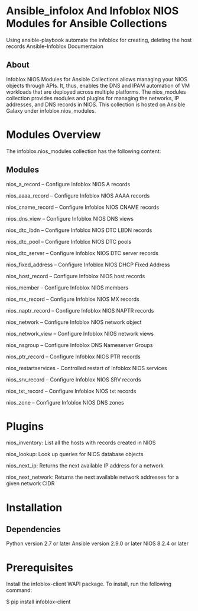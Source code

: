 # Ansible_infolox And Infoblox NIOS Modules for Ansible Collections 
Using ansible-playbook automate the infoblox for creating, deleting the host records 
Ansible-Infoblox Documentaion 

## About 
Infoblox NIOS Modules for Ansible Collections allows managing your NIOS objects through APIs. It, thus, enables the DNS and IPAM automation of VM workloads that are deployed across multiple platforms. The nios_modules collection provides modules and plugins for managing the networks, IP addresses, and DNS records in NIOS. This collection is hosted on Ansible Galaxy under infoblox.nios_modules.

# Modules Overview
The infoblox.nios_modules collection has the following content:

## Modules
nios_a_record – Configure Infoblox NIOS A records

nios_aaaa_record – Configure Infoblox NIOS AAAA records

nios_cname_record – Configure Infoblox NIOS CNAME records

nios_dns_view – Configure Infoblox NIOS DNS views

nios_dtc_lbdn – Configure Infoblox NIOS DTC LBDN records

nios_dtc_pool – Configure Infoblox NIOS DTC pools

nios_dtc_server – Configure Infoblox NIOS DTC server records

nios_fixed_address – Configure Infoblox NIOS DHCP Fixed Address

nios_host_record – Configure Infoblox NIOS host records

nios_member – Configure Infoblox NIOS members

nios_mx_record – Configure Infoblox NIOS MX records

nios_naptr_record – Configure Infoblox NIOS NAPTR records

nios_network – Configure Infoblox NIOS network object

nios_network_view – Configure Infoblox NIOS network views

nios_nsgroup – Configure Infoblox DNS Nameserver Groups

nios_ptr_record – Configure Infoblox NIOS PTR records

nios_restartservices - Controlled restart of Infoblox NIOS services

nios_srv_record – Configure Infoblox NIOS SRV records

nios_txt_record – Configure Infoblox NIOS txt records

nios_zone – Configure Infoblox NIOS DNS zones

# Plugins
nios_inventory: List all the hosts with records created in NIOS

nios_lookup: Look up queries for NIOS database objects

nios_next_ip: Returns the next available IP address for a network

nios_next_network: Returns the next available network addresses for a given network CIDR

# Installation
## Dependencies
Python version 2.7 or later
Ansible version 2.9.0 or later
NIOS 8.2.4 or later

# Prerequisites
Install the infoblox-client WAPI package. To install, run the following command:

$ pip install infoblox-client

